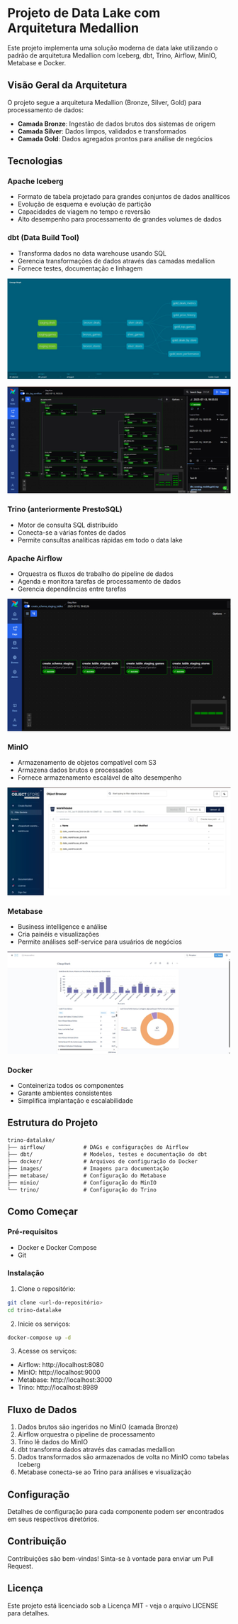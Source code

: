 # Projeto de Data Lake com Arquitetura Medallion

Este projeto implementa uma solução moderna de data lake utilizando o padrão de arquitetura Medallion com Iceberg, dbt, Trino, Airflow, MinIO, Metabase e Docker.

## Visão Geral da Arquitetura

O projeto segue a arquitetura Medallion (Bronze, Silver, Gold) para processamento de dados:

- **Camada Bronze**: Ingestão de dados brutos dos sistemas de origem
- **Camada Silver**: Dados limpos, validados e transformados
- **Camada Gold**: Dados agregados prontos para análise de negócios

## Tecnologias

### Apache Iceberg
- Formato de tabela projetado para grandes conjuntos de dados analíticos
- Evolução de esquema e evolução de partição
- Capacidades de viagem no tempo e reversão
- Alto desempenho para processamento de grandes volumes de dados

### dbt (Data Build Tool)
- Transforma dados no data warehouse usando SQL
- Gerencia transformações de dados através das camadas medallion
- Fornece testes, documentação e linhagem

![Linweage dbt](images/dbt_lineage.jpg)

![Fluxo de Trabalho dbt](images/dbt_worflow.png)

### Trino (anteriormente PrestoSQL)
- Motor de consulta SQL distribuído
- Conecta-se a várias fontes de dados
- Permite consultas analíticas rápidas em todo o data lake

### Apache Airflow
- Orquestra os fluxos de trabalho do pipeline de dados
- Agenda e monitora tarefas de processamento de dados
- Gerencia dependências entre tarefas

![Criação de Tabelas de Staging](images/create_staging_tables.png)

### MinIO
- Armazenamento de objetos compatível com S3
- Armazena dados brutos e processados
- Fornece armazenamento escalável de alto desempenho

![Interface MinIO](images/minio.jpg)

### Metabase
- Business intelligence e análise
- Cria painéis e visualizações
- Permite análises self-service para usuários de negócios

![Dashboard Metabase](images/metabase.jpg)

### Docker
- Conteineriza todos os componentes
- Garante ambientes consistentes
- Simplifica implantação e escalabilidade

## Estrutura do Projeto

```
trino-datalake/
├── airflow/            # DAGs e configurações do Airflow
├── dbt/                # Modelos, testes e documentação do dbt
├── docker/             # Arquivos de configuração do Docker
├── images/             # Imagens para documentação
├── metabase/           # Configuração do Metabase
├── minio/              # Configuração do MinIO
└── trino/              # Configuração do Trino
```

## Como Começar

### Pré-requisitos
- Docker e Docker Compose
- Git

### Instalação

1. Clone o repositório:
```bash
git clone <url-do-repositório>
cd trino-datalake
```

2. Inicie os serviços:
```bash
docker-compose up -d
```

3. Acesse os serviços:
- Airflow: http://localhost:8080
- MinIO: http://localhost:9000
- Metabase: http://localhost:3000
- Trino: http://localhost:8989

## Fluxo de Dados

1. Dados brutos são ingeridos no MinIO (camada Bronze)
2. Airflow orquestra o pipeline de processamento
3. Trino lê dados do MinIO
4. dbt transforma dados através das camadas medallion
5. Dados transformados são armazenados de volta no MinIO como tabelas Iceberg
6. Metabase conecta-se ao Trino para análises e visualização

## Configuração

Detalhes de configuração para cada componente podem ser encontrados em seus respectivos diretórios.

## Contribuição

Contribuições são bem-vindas! Sinta-se à vontade para enviar um Pull Request.

## Licença

Este projeto está licenciado sob a Licença MIT - veja o arquivo LICENSE para detalhes. 